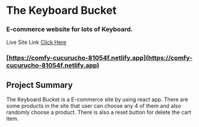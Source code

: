# The Keyboard Bucket

### E-commerce website for lots of Keyboard.

Live Site Link [Click Here](https://comfy-cucurucho-81054f.netlify.app)

### [https://comfy-cucurucho-81054f.netlify.app](https://comfy-cucurucho-81054f.netlify.app)

## Project Summary

The Keyboard Bucket is a E-commerce site by using react app. There are some products in the site that user can choose any 4 of them and also randomly choose a product. There is also a reset button for delete the cart item.